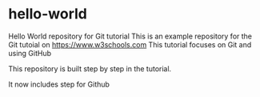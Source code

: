 # hello-world
Hello World repository for Git tutorial
This is an example repository for the Git tutoial on https://www.w3schools.com
This tutorial focuses on Git and using GitHub

This repository is built step by step in the tutorial.

It now includes step for Github
